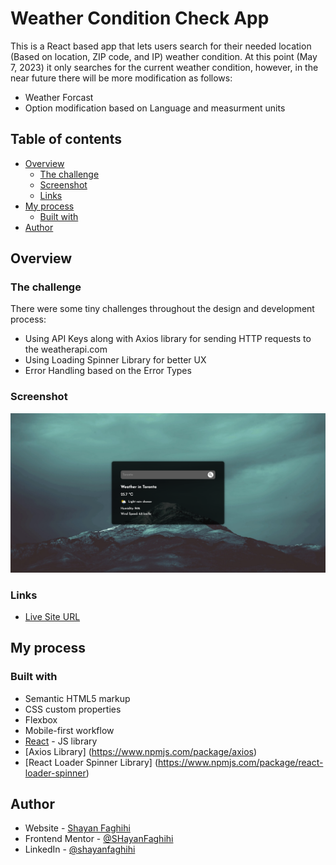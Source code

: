 # Weather Condition Check App

This is a React based app that lets users search for their needed location (Based on location, ZIP code, and IP) weather condition. At this point (May 7, 2023) it only searches for the current weather condition, however, in the near future there will be more modification as follows:

- Weather Forcast
- Option modification based on Language and measurment units


## Table of contents

- [Overview](#overview)
  - [The challenge](#the-challenge)
  - [Screenshot](#screenshot)
  - [Links](#links)
- [My process](#my-process)
  - [Built with](#built-with)
- [Author](#author)


## Overview

### The challenge

There were some tiny challenges throughout the design and development process:

- Using API Keys along with Axios library for sending HTTP requests to the weatherapi.com
- Using Loading Spinner Library for better UX
- Error Handling based on the Error Types


### Screenshot

![](./UI/Screenshot.png)

### Links

- [Live Site URL](https://shayan-weather.netlify.app/)

## My process

### Built with

- Semantic HTML5 markup
- CSS custom properties
- Flexbox
- Mobile-first workflow
- [React](https://reactjs.org/) - JS library
- [Axios Library] (https://www.npmjs.com/package/axios)
- [React Loader Spinner Library] (https://www.npmjs.com/package/react-loader-spinner)


## Author

- Website - [Shayan Faghihi](https://shayan-faghihi.ir)
- Frontend Mentor - [@SHayanFaghihi](https://www.frontendmentor.io/profile/ShayanFaghihi)
- LinkedIn - [@shayanfaghihi](https://www.linkedin.com/in/shayanfaghihi/)
